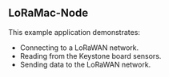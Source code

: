 ## LoRaMac-Node

This example application demonstrates:
- Connecting to a LoRaWAN network.
- Reading from the Keystone board sensors.
- Sending data to the LoRaWAN network.
